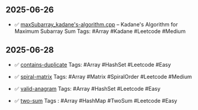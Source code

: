 ## 2025-06-26

- ✅ [maxSubarray_kadane's-algorithm.cpp](arrays/maxSubarray_kadane's-algorithm.cpp) – Kadane's Algorithm for Maximum Subarray Sum
Tags: #Array #Kadane #Leetcode #Medium  

## 2025-06-28
- ✅ [contains-duplicate](arrays\contains-duplicate.cpp)
Tags: #Array #HashSet #Leetcode #Easy

- ✅ [spiral-matrix](arrays\spiral-matrix.cpp)
Tags: #Array #Matrix #SpiralOrder #Leetcode #Medium

- ✅ [valid-anagram](arrays\valid-anagram.cpp)
Tags: #Array #HashSet #Leetcode #Easy

- ✅ [two-sum](arrays\two-sum.cpp)
Tags : #Array #HashMap #TwoSum #Leetcode #Easy
